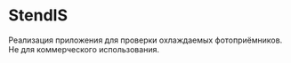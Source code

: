 # StendIS
Реализация приложения для проверки охлаждаемых фотоприёмников.
Не для коммерческого использования.
